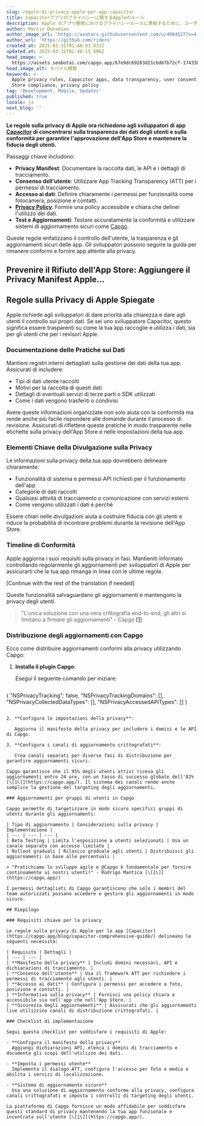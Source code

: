 ```yaml
---
slug: regole-di-privacy-apple-per-app-capacitor
title: Capacitorアプリのプライバシーに関するAppleのルール
description: Apple のアプリ開発におけるプライバシールールに準拠するために、ユーザーの同意、データの透明性、セキュアなアップデートの実装方法を学びましょう。
author: Martin Donadieu
author_image_url: 'https://avatars.githubusercontent.com/u/4084527?v=4'
author_url: 'https://github.com/riderx'
created_at: 2025-03-31T01:48:03.832Z
updated_at: 2025-03-31T01:48:15.606Z
head_image: >-
  https://assets.seobotai.com/capgo.app/67e9dc69283d21cbd67b72cf-1743385695606.jpg
head_image_alt: モバイル開発
keywords: >-
  Apple privacy rules, Capacitor apps, data transparency, user consent, App
  Store compliance, privacy policy
tag: 'Development, Mobile, Updates'
published: true
locale: ja
next_blog: ''
---
```

**Le regole sulla privacy di Apple ora richiedono agli sviluppatori di app [Capacitor](https://capacitorjs.com/) di concentrarsi sulla trasparenza dei dati degli utenti e sulla conformità per garantire l'approvazione dell'App Store e mantenere la fiducia degli utenti.**

Passaggi chiave includono:

-   **Privacy Manifest**: Documentare la raccolta dati, le API e i dettagli di tracciamento.
-   **Consenso dell'utente**: Utilizzare App Tracking Transparency (ATT) per i permessi di tracciamento.
-   **Accesso ai dati**: Definire chiaramente i permessi per funzionalità come fotocamera, posizione e contatti.
-   **[Privacy Policy](https://capgo.app/dp/)**: Fornire una policy accessibile e chiara che delinei l'utilizzo dei dati.
-   **Test e Aggiornamenti**: Testare accuratamente la conformità e utilizzare sistemi di aggiornamento sicuri come [Capgo](https://capgo.app/).

Queste regole enfatizzano il controllo dell'utente, la trasparenza e gli aggiornamenti sicuri delle app. Gli sviluppatori possono seguire la guida per rimanere conformi e fornire app attente alla privacy.

## Prevenire il Rifiuto dell'App Store: Aggiungere il Privacy Manifest Apple...

<Steps>

## Regole sulla Privacy di Apple Spiegate

Apple richiede agli sviluppatori di dare priorità alla chiarezza e dare agli utenti il controllo sui propri dati. Se sei uno sviluppatore Capacitor, questo significa essere trasparenti su come la tua app raccoglie e utilizza i dati, sia per gli utenti che per i revisori Apple.

### Documentazione delle Pratiche sui Dati

Mantieni registri interni dettagliati sulla gestione dei dati della tua app. Assicurati di includere:

-   Tipi di dati utente raccolti
-   Motivi per la raccolta di questi dati
-   Dettagli di eventuali servizi di terze parti o SDK utilizzati
-   Come i dati vengono trasferiti o condivisi

Avere queste informazioni organizzate non solo aiuta con la conformità ma rende anche più facile rispondere alle domande durante il processo di revisione. Assicurati di riflettere queste pratiche in modo trasparente nelle etichette sulla privacy dell'App Store e nelle impostazioni della tua app.

### Elementi Chiave della Divulgazione sulla Privacy

Le informazioni sulla privacy della tua app dovrebbero delineare chiaramente:

-   Funzionalità di sistema e permessi API richiesti per il funzionamento dell'app
-   Categorie di dati raccolti
-   Qualsiasi attività di tracciamento o comunicazione con servizi esterni
-   Come vengono utilizzati i dati e perché

Essere chiari nelle divulgazioni aiuta a costruire fiducia con gli utenti e riduce la probabilità di incontrare problemi durante la revisione dell'App Store.

### Timeline di Conformità

Apple aggiorna i suoi requisiti sulla privacy in fasi. Mantieniti informato controllando regolarmente gli aggiornamenti per sviluppatori di Apple per assicurarti che la tua app rimanga in linea con le ultime regole.

[Continue with the rest of the translation if needed]

Queste funzionalità salvaguardano gli aggiornamenti e mantengono la privacy degli utenti.

> "L'unica soluzione con una vera crittografia end-to-end, gli altri si limitano a firmare gli aggiornamenti" - Capgo [\[1\]](https://capgo.app/)

### Distribuzione degli aggiornamenti con Capgo

Ecco come distribuire aggiornamenti conformi alla privacy utilizzando Capgo:

1. **Installa il plugin Capgo**:

   Esegui il seguente comando per iniziare:

   ```json
{
    "NSPrivacyTracking": false,
    "NSPrivacyTrackingDomains": [],
    "NSPrivacyCollectedDataTypes": [],
    "NSPrivacyAccessedAPITypes": []
}
```

2. **Configura le impostazioni della privacy**:

   Aggiorna il manifesto della privacy per includere i domini e le API di Capgo.

3. **Configura i canali di aggiornamento crittografati**:

   Crea canali separati per diverse fasi di distribuzione per garantire aggiornamenti sicuri.

Capgo garantisce che il 95% degli utenti attivi riceva gli aggiornamenti entro 24 ore, con un tasso di successo globale dell'82% [\[1\]](https://capgo.app/). Il sistema dei canali rende anche semplice la gestione del targeting degli aggiornamenti.

### Aggiornamenti per gruppi di utenti in Capgo

Capgo permette di targetizzare in modo sicuro specifici gruppi di utenti durante gli aggiornamenti:

| Tipo di aggiornamento | Considerazioni sulla privacy | Implementazione |
| --- | --- | --- |
| Beta Testing | Limita l'esposizione a utenti selezionati | Usa un canale separato con accesso limitato |
| Rollout graduali | Rilascio graduale agli utenti | Distribuisci gli aggiornamenti in base alle percentuali |

> "Pratichiamo lo sviluppo agile e @Capgo è fondamentale per fornire continuamente ai nostri utenti!" - Rodrigo Mantica [\[1\]](https://capgo.app/)

I permessi dettagliati di Capgo garantiscono che solo i membri del team autorizzati possano accedere e gestire gli aggiornamenti in modo sicuro.

## Riepilogo

### Requisiti chiave per la privacy

Le regole sulla privacy di Apple per le app [Capacitor](https://capgo.app/blog/capacitor-comprehensive-guide/) delineano le seguenti necessità:

| Requisito | Dettagli |
| --- | --- |
| **Manifesto della privacy** | Includi domini necessari, API e dichiarazioni di tracciamento. |
| **Consenso dell'utente** | Usa il framework ATT per richiedere i permessi di tracciamento agli utenti. |
| **Accesso ai dati** | Configura i permessi per accedere a foto, posizione e contatti. |
| **Informativa sulla privacy** | Fornisci una policy chiara e accessibile sia nell'app che nell'App Store. |
| **Sicurezza degli aggiornamenti** | Assicurati che gli aggiornamenti live utilizzino canali di distribuzione crittografati. |

### Checklist di implementazione

Segui questa checklist per soddisfare i requisiti di Apple:

- **Configura il manifesto della privacy**
  Aggiungi dichiarazioni API, elenca i domini di tracciamento e documenta gli scopi dell'utilizzo dei dati.

- **Imposta i permessi utente**
  Implementa il dialogo ATT, configura l'accesso per foto e media e abilita i servizi di localizzazione.

- **Sistema di aggiornamento sicuro**
  Usa una soluzione di aggiornamento conforme alla privacy, configura canali crittografati e imposta i controlli di targeting degli utenti.

La piattaforma di Capgo fornisce un modo affidabile per soddisfare questi standard di privacy mantenendo la tua app funzionale e incentrata sull'utente [\[1\]](https://capgo.app/).
